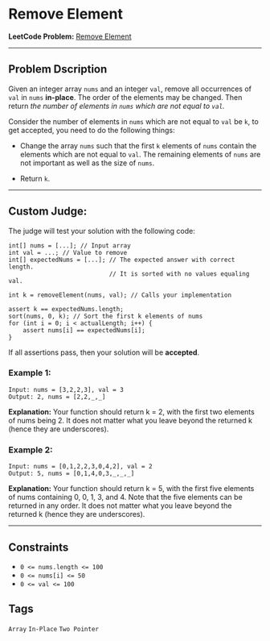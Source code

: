 # Remove Element

**LeetCode Problem:** [Remove Element](https://leetcode.com/problems/remove-element/)

---

## Problem Dscription

Given an integer array `nums` and an integer `val`, remove all occurrences of `val` in `nums` **in-place**. The order of the elements may be changed. Then return _the number of elements in `nums` which are not equal to `val`._

Consider the number of elements in `nums` which are not equal to `val` be `k`, to get accepted, you need to do the following things:

- Change the array `nums` such that the first `k` elements of `nums` contain the elements which are not equal to `val`. The remaining elements of `nums` are not important as well as the size of `nums`.

- Return `k`.

---

## Custom Judge:

The judge will test your solution with the following code:

```
int[] nums = [...]; // Input array
int val = ...; // Value to remove
int[] expectedNums = [...]; // The expected answer with correct length.
                            // It is sorted with no values equaling val.

int k = removeElement(nums, val); // Calls your implementation

assert k == expectedNums.length;
sort(nums, 0, k); // Sort the first k elements of nums
for (int i = 0; i < actualLength; i++) {
    assert nums[i] == expectedNums[i];
}
```

If all assertions pass, then your solution will be **accepted**.

### Example 1:

```
Input: nums = [3,2,2,3], val = 3
Output: 2, nums = [2,2,_,_]
```

**Explanation:**
Your function should return k = 2, with the first two elements of nums being 2.
It does not matter what you leave beyond the returned k (hence they are underscores).

### Example 2:

```
Input: nums = [0,1,2,2,3,0,4,2], val = 2
Output: 5, nums = [0,1,4,0,3,_,_,_]
```

**Explanation:**
Your function should return k = 5, with the first five elements of nums
containing 0, 0, 1, 3, and 4.
Note that the five elements can be returned in any order.
It does not matter what you leave beyond the returned k (hence they are underscores).

---

## Constraints

- `0 <= nums.length <= 100`
- `0 <= nums[i] <= 50`
- `0 <= val <= 100`

## Tags

`Array` `In-Place` `Two Pointer`
